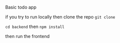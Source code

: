 Basic todo app 

if you try to run locally then clone the repo `git clone`

`cd backend` then `npm install` 

then run the frontend
